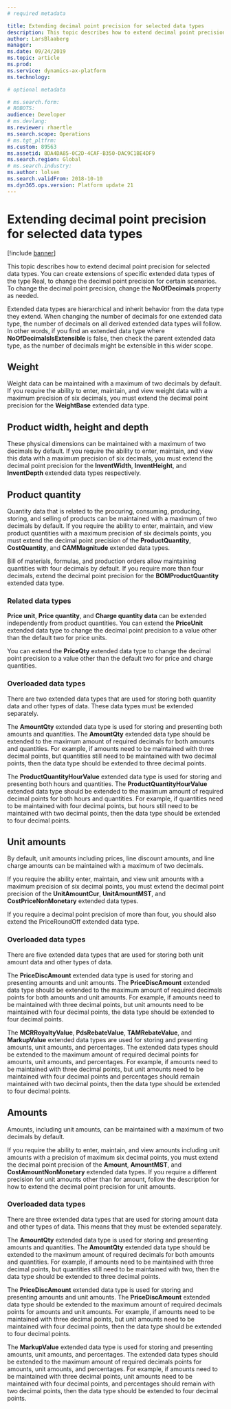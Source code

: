 ```yaml
---
# required metadata

title: Extending decimal point precision for selected data types
description: This topic describes how to extend decimal point precision for selected data types.
author: LarsBlaaberg
manager: 
ms.date: 09/24/2019
ms.topic: article
ms.prod: 
ms.service: dynamics-ax-platform
ms.technology: 

# optional metadata

# ms.search.form: 
# ROBOTS: 
audience: Developer
# ms.devlang: 
ms.reviewer: rhaertle
ms.search.scope: Operations
# ms.tgt_pltfrm: 
ms.custom: 89563
ms.assetid: 8DA4DA85-0C2D-4CAF-B350-DAC9C1BE4DF9
ms.search.region: Global
# ms.search.industry: 
ms.author: lolsen
ms.search.validFrom: 2018-10-10
ms.dyn365.ops.version: Platform update 21
---
```


# Extending decimal point precision for selected data types

[!include [banner](../includes/banner.md)]

This topic describes how to extend decimal point precision for selected data types. You can create extensions of specific extended data types of the type Real, to change the decimal point precision for certain scenarios. To change the decimal point precision, change the **NoOfDecimals** property as needed.

Extended data types are hierarchical and inherit behavior from the data type they extend. When changing the number of decimals for one extended data type, the number of decimals on all derived extended data types will follow. In other words, if you find an extended data type where **NoOfDecimalsIsExtensible** is false, then check the parent extended data type, as the number of decimals might be extensible in this wider scope.

## Weight
Weight data can be maintained with a maximum of two decimals by default. 
If you require the ability to enter, maintain, and view weight data with a maximum precision of six decimals, you must extend the decimal point precision for the **WeightBase** extended data type.

## Product width, height and depth
These physical dimensions can be maintained with a maximum of two decimals by default. 
If you require the ability to enter, maintain, and view this data with a maximum precision of six decimals, you must extend the decimal point precision for the **InventWidth**, **InventHeight**, and **InventDepth** extended data types respectively.

## Product quantity
Quantity data that is related to the procuring, consuming, producing, storing, and selling of products can be maintained with a maximum of two decimals by default.
If you require the ability to enter, maintain, and view product quantities with a maximum precision of six decimals points, you must extend the decimal point precision of the **ProductQuantity**, **CostQuantity**, and **CAMMagnitude** extended data types.

Bill of materials, formulas, and production orders allow maintaining quantities with four decimals by default. 
If you require more than four decimals, extend the decimal point precision for the **BOMProductQuantity** extended data type.

### Related data types
**Price unit**, **Price quantity**, and **Charge quantity data** can be extended independently from product quantities.
You can extend the **PriceUnit** extended data type to change the decimal point precision to a value other than the default two for price units.

You can extend the **PriceQty** extended data type to change the decimal point precision to a value other than the default two for price and charge quantities.

### Overloaded data types
There are two extended data types that are used for storing both quantity data and other types of data. These data types must be extended separately.

The **AmountQty** extended data type is used for storing and presenting both amounts and quantities. The **AmountQty** extended data type should be extended to the maximum amount of required decimals for both amounts and quantities. 
For example, if amounts need to be maintained with three decimal points, but quantities still need to be maintained with two decimal points, then the data type should be extended to three decimal points.

The **ProductQuantityHourValue** extended data type is used for storing and presenting both hours and quantities. The **ProductQuantityHourValue** extended data type should be extended to the maximum amount of required decimal points for both hours and quantities.
For example, if quantities need to be maintained with four decimal points, but hours still need to be maintained with two decimal points, then the data type should be extended to four decimal points.


## Unit amounts
By default, unit amounts including prices, line discount amounts, and line charge amounts can be maintained with a maximum of two decimals.

If you require the ability enter, maintain, and view unit amounts with a maximum precision of six decimal points, you must extend the decimal point precision of the **UnitAmountCur**, **UnitAmountMST**, and **CostPriceNonMonetary** extended data types.

If you require a decimal point precision of more than four, you should also extend the PriceRoundOff extended data type.

### Overloaded data types
There are five extended data types that are used for storing both unit amount data and other types of data.

The **PriceDiscAmount** extended data type is used for storing and presenting amounts and unit amounts. The **PriceDiscAmount** extended data type should be extended to the maximum amount of required decimals points for both amounts and unit amounts.
For example, if amounts need to be maintained with three decimal points, but unit amounts need to be maintained with four decimal points, the data type should be extended to four decimal points.

The **MCRRoyaltyValue**, **PdsRebateValue**, **TAMRebateValue**, and **MarkupValue** extended data types are used for storing and presenting amounts, unit amounts, and percentages.
The extended data types should be extended to the maximum amount of required decimal points for amounts, unit amounts, and percentages. For example, if amounts need to be maintained with three decimal points, but unit amounts need to be maintained with four decimal points and percentages should remain maintained with two decimal points, then the data type should be extended to four decimal points.

## Amounts
Amounts, including unit amounts, can be maintained with a maximum of two decimals by default.

If you require the ability to enter, maintain, and view amounts including unit amounts with a precision of maximum six decimal points, you must extend the decimal point precision of the **Amount**, **AmountMST**, and **CostAmountNonMonetary** extended data types.
If you require a different precision for unit amounts other than for amount, follow the description for how to extend the decimal point precision for unit amounts.

### Overloaded data types
There are three extended data types that are used for storing amount data and other types of data. This means that they must be extended separately.

The **AmountQty** extended data type is used for storing and presenting amounts and quantities. The **AmountQty** extended data type should be extended to the maximum amount of required decimals for both amounts and quantities. 
For example, if amounts need to be maintained with three decimal points, but quantities still need to be maintained with two, then the data type should be extended to three decimal points.

The **PriceDiscAmount** extended data type is used for storing and presenting amounts and unit amounts. The **PriceDiscAmount** extended data type should be extended to the maximum amount of required decimals points for amounts and unit amounts.
For example, if amounts need to be maintained with three decimal points, but unit amounts need to be maintained with four decimal points, then the data type should be extended to four decimal points.

The **MarkupValue** extended data type is used for storing and presenting amounts, unit amounts, and percentages.
The extended data types should be extended to the maximum amount of required decimals points for amounts, unit amounts, and percentages.
For example, if amounts need to be maintained with three decimal points, unit amounts need to be maintained with four decimal points, and percentages should remain with two decimal points, then the data type should be extended to four decimal points.
